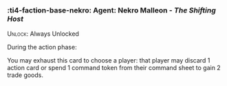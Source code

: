 ### :ti4-faction-base-nekro: **Agent**: Nekro Malleon - _The Shifting Host_

<span style="font-variant:small-caps;">Unlock</span>: Always Unlocked

During the action phase:

You may exhaust this card to choose a player: that player may discard 1 action card or spend 1 command token from their command sheet to gain 2 trade goods.
